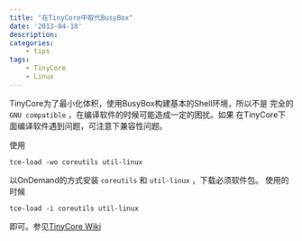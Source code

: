 ```yaml
---
title: "在TinyCore中取代BusyBox"
date: '2013-04-18'
description:
categories:
    - tips
tags:
    - TinyCore
    - Linux
---
```


TinyCore为了最小化体积，使用BusyBox构建基本的Shell环境，所以不是
完全的 `GNU compatible` ，在编译软件的时候可能造成一定的困扰。如果
在TinyCore下面编译软件遇到问题，可注意下兼容性问题。<!--more-->

使用
    
    tce-load -wo coreutils util-linux

以OnDemand的方式安装 `coreutils` 和 `util-linux` ，下载必须软件包。
使用的时候

    tce-load -i coreutils util-linux

即可。参见[TinyCore Wiki](http://tinycorelinux.net/faq.html#compatibility)
